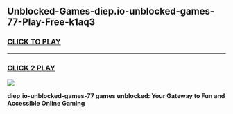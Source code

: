 
## Unblocked-Games-diep.io-unblocked-games-77-Play-Free-k1aq3
<h3>
<a href="https://premium76.site?title=diep.io-unblocked-games-77&ref=23A">CLICK TO PLAY</a></h3>
<hr>

<h3>
<a href="https://premium76.site?title=diep.io-unblocked-games-77&ref=23A">CLICK 2 PLAY</a>
  
</h3>

<a href="https://premium76.site?title=diep.io-unblocked-games-77&ref=23A"><img src="https://clearcache.store/games.png"></a>


**diep.io-unblocked-games-77 games unblocked: Your Gateway to Fun and Accessible Online Gaming**
